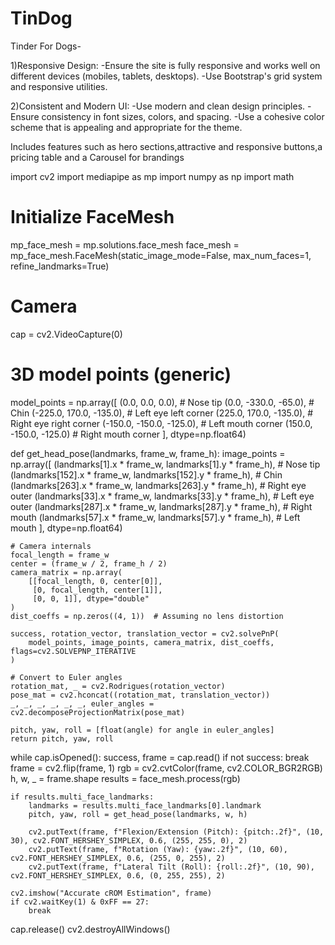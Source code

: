 # TinDog
Tinder For Dogs-

1)Responsive Design:
  -Ensure the site is fully responsive and works well on different devices (mobiles, tablets, desktops).
  -Use Bootstrap's grid system and responsive utilities.
  
2)Consistent and Modern UI:
  -Use modern and clean design principles.
  -Ensure consistency in font sizes, colors, and spacing.
  -Use a cohesive color scheme that is appealing and appropriate for the theme.

Includes features such as hero sections,attractive and responsive buttons,a pricing table and a Carousel for brandings

import cv2
import mediapipe as mp
import numpy as np
import math

# Initialize FaceMesh
mp_face_mesh = mp.solutions.face_mesh
face_mesh = mp_face_mesh.FaceMesh(static_image_mode=False, max_num_faces=1, refine_landmarks=True)

# Camera
cap = cv2.VideoCapture(0)

# 3D model points (generic)
model_points = np.array([
    (0.0, 0.0, 0.0),             # Nose tip
    (0.0, -330.0, -65.0),        # Chin
    (-225.0, 170.0, -135.0),     # Left eye left corner
    (225.0, 170.0, -135.0),      # Right eye right corner
    (-150.0, -150.0, -125.0),    # Left mouth corner
    (150.0, -150.0, -125.0)      # Right mouth corner
], dtype=np.float64)

def get_head_pose(landmarks, frame_w, frame_h):
    image_points = np.array([
        (landmarks[1].x * frame_w, landmarks[1].y * frame_h),   # Nose tip
        (landmarks[152].x * frame_w, landmarks[152].y * frame_h),  # Chin
        (landmarks[263].x * frame_w, landmarks[263].y * frame_h),  # Right eye outer
        (landmarks[33].x * frame_w, landmarks[33].y * frame_h),    # Left eye outer
        (landmarks[287].x * frame_w, landmarks[287].y * frame_h),  # Right mouth
        (landmarks[57].x * frame_w, landmarks[57].y * frame_h),    # Left mouth
    ], dtype=np.float64)

    # Camera internals
    focal_length = frame_w
    center = (frame_w / 2, frame_h / 2)
    camera_matrix = np.array(
        [[focal_length, 0, center[0]],
         [0, focal_length, center[1]],
         [0, 0, 1]], dtype="double"
    )
    dist_coeffs = np.zeros((4, 1))  # Assuming no lens distortion

    success, rotation_vector, translation_vector = cv2.solvePnP(
        model_points, image_points, camera_matrix, dist_coeffs, flags=cv2.SOLVEPNP_ITERATIVE
    )

    # Convert to Euler angles
    rotation_mat, _ = cv2.Rodrigues(rotation_vector)
    pose_mat = cv2.hconcat((rotation_mat, translation_vector))
    _, _, _, _, _, _, euler_angles = cv2.decomposeProjectionMatrix(pose_mat)

    pitch, yaw, roll = [float(angle) for angle in euler_angles]
    return pitch, yaw, roll

while cap.isOpened():
    success, frame = cap.read()
    if not success:
        break
    frame = cv2.flip(frame, 1)
    rgb = cv2.cvtColor(frame, cv2.COLOR_BGR2RGB)
    h, w, _ = frame.shape
    results = face_mesh.process(rgb)

    if results.multi_face_landmarks:
        landmarks = results.multi_face_landmarks[0].landmark
        pitch, yaw, roll = get_head_pose(landmarks, w, h)

        cv2.putText(frame, f"Flexion/Extension (Pitch): {pitch:.2f}", (10, 30), cv2.FONT_HERSHEY_SIMPLEX, 0.6, (255, 255, 0), 2)
        cv2.putText(frame, f"Rotation (Yaw): {yaw:.2f}", (10, 60), cv2.FONT_HERSHEY_SIMPLEX, 0.6, (255, 0, 255), 2)
        cv2.putText(frame, f"Lateral Tilt (Roll): {roll:.2f}", (10, 90), cv2.FONT_HERSHEY_SIMPLEX, 0.6, (0, 255, 255), 2)

    cv2.imshow("Accurate cROM Estimation", frame)
    if cv2.waitKey(1) & 0xFF == 27:
        break

cap.release()
cv2.destroyAllWindows()
